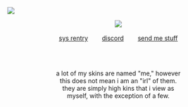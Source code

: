 ![](https://komarev.com/ghpvc/?username=deviqnt&color=61415B&label=adoring+fans)
<p align="center">
<img src="https://file.garden/ZtttMuQF4zKolxd7/FD9A758B-BE93-4365-A10C-661CE9C0E015.png"/>
</p>
<p align="center"
  
[sys rentry](https://rentry.co/deviqnt)  　　[discord](https://discordid.netlify.app/?id=601029140149174272)  　　[send me stuff](https://deviqnt.straw.page/)

</p>
<br>
<br>
<p align="center">
a lot of my skins are named "me," however 
  <br>
  this does not mean i am an "irl" of them.
  <br>
 they are simply high kins that i view as 
  <br>
  myself, with the exception of a few.
</p>
